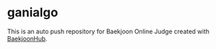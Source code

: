 # ganialgo
This is an auto push repository for Baekjoon Online Judge created with [BaekjoonHub](https://github.com/BaekjoonHub/BaekjoonHub).
